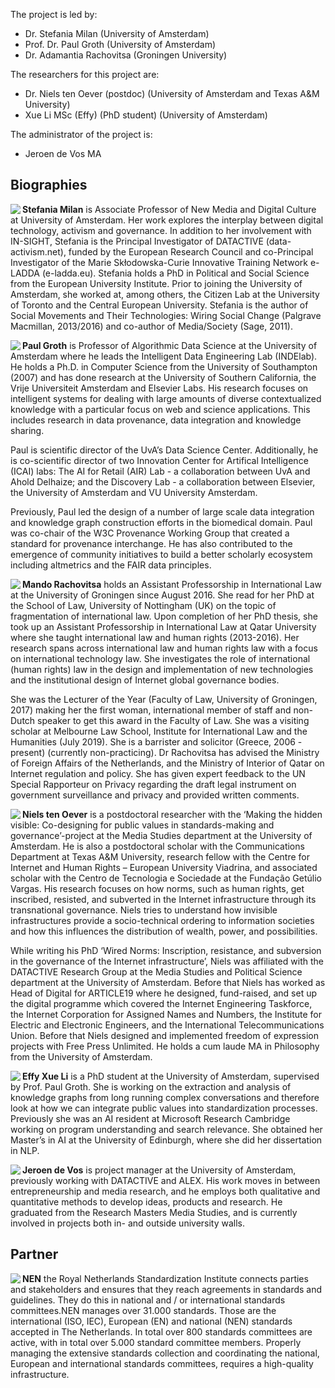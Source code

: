 The project is led by:
- Dr. Stefania Milan (University of Amsterdam)
- Prof. Dr. Paul Groth (University of Amsterdam)
- Dr. Adamantia Rachovitsa (Groningen University)

The researchers for this project are:
- Dr. Niels ten Oever (postdoc) (University of Amsterdam and Texas A&M University)
- Xue Li MSc (Effy) (PhD student) (University of Amsterdam)

The administrator of the project is:
- Jeroen de Vos MA

## Biographies

<img style="float=left;" align="left" margins=300px padding-right=100x src="https://raw.githubusercontent.com/in-sight-it/in-sight-it.github.io/gh-pages/assets/small/Stefania.png"> **Stefania Milan** is Associate Professor of New Media and Digital Culture at University of Amsterdam. Her work explores the interplay between digital technology, activism and governance. In addition to her involvement with IN-SIGHT, Stefania is the Principal Investigator of DATACTIVE (data-activism.net), funded by the European Research Council and co-Principal Investigator of the Marie Skłodowska-Curie Innovative Training Network e-LADDA (e-ladda.eu). Stefania holds a PhD in Political and Social Science from the European University Institute. Prior to joining the University of Amsterdam, she worked at, among others, the Citizen Lab at the University of Toronto and the Central European University. Stefania is the author of Social Movements and Their Technologies: Wiring Social Change (Palgrave Macmillan, 2013/2016) and co-author of Media/Society (Sage, 2011). 

<img style="float:left;" align="left" src="https://raw.githubusercontent.com/in-sight-it/in-sight-it.github.io/gh-pages/assets/small/Paul.png"> **Paul Groth** is Professor of Algorithmic Data Science at the University of Amsterdam where he leads the Intelligent Data Engineering Lab (INDElab). He holds a Ph.D. in Computer Science from the University of Southampton (2007) and has done research at the University of Southern California, the Vrije Universiteit Amsterdam and Elsevier Labs. His research focuses on intelligent systems for dealing with large amounts of diverse contextualized knowledge with a particular focus on web and science applications. This includes research in data provenance, data integration and knowledge sharing. 

Paul is scientific director of the UvA’s Data Science Center. Additionally, he is co-scientific director of two Innovation Center for Artifical Intelligence (ICAI) labs: The AI for Retail (AIR) Lab - a collaboration between UvA and Ahold Delhaize; and the Discovery Lab - a collaboration between Elsevier, the University of Amsterdam and VU University Amsterdam. 

Previously, Paul led the design of a number of large scale data integration and knowledge graph construction efforts in the biomedical domain. Paul was co-chair of the W3C Provenance Working Group that created a standard for provenance interchange. He has also contributed to the emergence of community initiatives to build a better scholarly ecosystem including altmetrics and the FAIR data principles. 

<img style="float:left;" align="left" src="https://raw.githubusercontent.com/in-sight-it/in-sight-it.github.io/gh-pages/assets/small/Mando.png" padding-right=10px> **Mando Rachovitsa** holds an Assistant Professorship in International Law at the University of Groningen since August 2016. She read for her PhD at the School of Law, University of Nottingham (UK) on the topic of fragmentation of international law. Upon completion of her PhD thesis, she took up an Assistant Professorship in International Law at Qatar University where she taught international law and human rights (2013-2016). Her research spans across international law and human rights law with a focus on international technology law. She investigates the role of international (human rights) law in the design and implementation of new technologies and the institutional design of Internet global governance bodies. 

She was the Lecturer of the Year (Faculty of Law, University of Groningen, 2017) making her the first woman, international member of staff and non-Dutch speaker to get this award in the Faculty of Law. She was a visiting scholar at Melbourne Law School, Institute for International Law and the Humanities (July 2019). She is a barrister and solicitor (Greece, 2006 - present) (currently non-practicing). Dr Rachovitsa has advised the Ministry of Foreign Affairs of the Netherlands, and the Ministry of Interior of Qatar on Internet regulation and policy. She has given expert feedback to the UN Special Rapporteur on Privacy regarding the draft legal instrument on government surveillance and privacy and provided written comments.  

<img style="float:left;" align="left" src="https://raw.githubusercontent.com/in-sight-it/in-sight-it.github.io/gh-pages/assets/small/Niels.png" padding-right="10px"> **Niels ten Oever** is a postdoctoral researcher with the ‘Making the hidden visible: Co-designing for public values in standards-making and governance’-project at the Media Studies department at the University of Amsterdam. He is also a postdoctoral scholar with the Communications Department at Texas A&M University, research fellow with the Centre for Internet and Human Rights – European University Viadrina, and associated scholar with the Centro de Tecnologia e Sociedade at the Fundação Getúlio Vargas. His research focuses on how norms, such as human rights, get inscribed, resisted, and subverted in the Internet infrastructure through its transnational governance. Niels tries to understand how invisible infrastructures provide a socio-technical ordering to information societies and how this influences the distribution of wealth, power, and possibilities. 

While writing his PhD ‘Wired Norms: Inscription, resistance, and subversion in the governance of the Internet infrastructure’, Niels was affiliated with the DATACTIVE Research Group at the Media Studies and Political Science department at the University of Amsterdam. Before that Niels has worked as Head of Digital for ARTICLE19 where he designed, fund-raised, and set up the digital programme which covered the Internet Engineering Taskforce, the Internet Corporation for Assigned Names and Numbers, the Institute for Electric and Electronic Engineers, and the International Telecommunications Union. Before that Niels designed and implemented freedom of expression projects with Free Press Unlimited. He holds a cum laude MA in Philosophy from the University of Amsterdam. 

<img style="float:left;" align="left" src="https://raw.githubusercontent.com/in-sight-it/in-sight-it.github.io/gh-pages/assets/small/Effy.png" padding-right="10px"> **Effy Xue Li** is a PhD student at the University of Amsterdam, supervised by Prof. Paul Groth. She is working on the extraction and analysis of knowledge graphs from long running complex conversations and therefore look at how we can integrate public values into standardization processes. Previously she was an AI resident at Microsoft Research Cambridge working on program understanding and search relevance. She obtained her Master’s in AI at the University of Edinburgh, where she did her dissertation in NLP. 

<img style="float:left;" align="left" src="https://raw.githubusercontent.com/in-sight-it/in-sight-it.github.io/gh-pages/assets/small/Jeroen.png" padding-right="10px"> **Jeroen de Vos** is project manager at the University of Amsterdam, previously working with DATACTIVE and ALEX. His work moves in between entrepreneurship and media research, and he employs both qualitative and quantitative methods to develop ideas, products and research. He graduated from the Research Masters Media Studies, and is currently involved in projects both in- and outside university walls. 

## Partner

<img style="float=left;" align="left" padding-right=100x src="https://raw.githubusercontent.com/in-sight-it/in-sight-it.github.io/gh-pages/assets/small/NEN.png"> **NEN** the Royal Netherlands Standardization Institute connects parties and stakeholders and ensures that they reach agreements in standards and guidelines. They do this in national and / or international standards committees.NEN manages over 31.000 standards. Those are the international (ISO, IEC), European (EN) and national (NEN) standards accepted in The Netherlands. In total over 800 standards committees are active, with in total over 5.000 standard committee members. Properly managing the extensive standards collection and coordinating the national, European and international standards committees, requires a high-quality infrastructure. 
